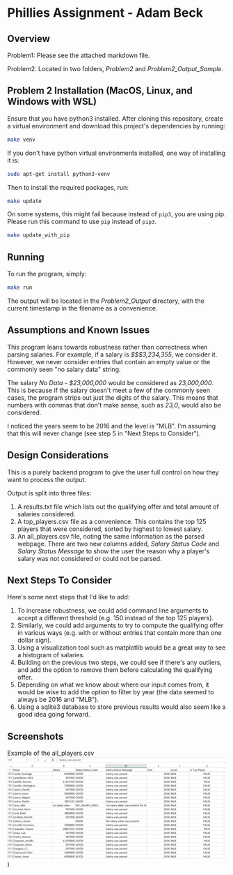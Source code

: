 # Phillies Assignment - Adam Beck
## Overview
Problem1: Please see the attached markdown file.

Problem2: Located in two folders, *Problem2* and *Problem2_Output_Sample*.

## Problem 2 Installation (MacOS, Linux, and Windows with WSL)
Ensure that you have python3 installed. After cloning this repository, create a virtual environment and download this project's dependencies by running:

```bash
make venv
```

If you don't have python virtual environments installed, one way of installing it is:

```bash
sudo apt-get install python3-venv
```

Then to install the required packages, run:

```bash
make update
```

On some systems, this might fail because instead of `pip3`, you are using pip. Please run this command to use `pip` instead of `pip3`.

```bash
make update_with_pip
```

## Running
To run the program, simply:
```bash
make run
```

The output will be located in the *Problem2_Output* directory, with the current timestamp in the filename as a convenience.

## Assumptions and Known Issues
This program leans towards robustness rather than correctness when parsing salaries. For example, if a salary is *$$$3,234,355*, we consider it.
However, we never consider entries that contain an empty value or the commonly seen "no salary data" string.

The salary *No Data - $23,000,000* would be considered as *23,000,000*. This is because if the salary doesn't meet a few of the commonly seen cases, the program strips out just the digits of the salary. This means that numbers with commas that don't make sense, such as *23,0*, would also be considered.

I noticed the years seem to be 2016 and the level is "MLB". I'm assuming that this will never change (see step 5 in "Next Steps to Consider").

## Design Considerations
This is a purely backend program to give the user full control on how they want to process the output.

Output is split into three files:
1. A results.txt file which lists out the qualifying offer and total amount of salaries considered.
2. A top_players.csv file as a convenience. This contains the top 125 players that were considered, sorted by highest to lowest salary.
3. An all_players.csv file, noting the same information as the parsed webpage. There are two new columns added, *Salary Status Code* and *Salary Status Message* to show the user the reason why a player's salary was not considered or could not be parsed.

## Next Steps To Consider
Here's some next steps that I'd like to add:
1. To increase robustness, we could add command line arguments to accept a different threshold (e.g. 150 instead of the top 125 players).
2. Similarly, we could add arguments to try to compute the qualifying offer in various ways (e.g. with or without entries that contain more than one dollar sign).
3. Using a visualization tool such as matplotlib would be a great way to see a histogram of salaries.
4. Building on the previous two steps, we could see if there's any outliers, and add the option to remove them before calculating the qualifying offer.
5. Depending on what we know about where our input comes from, it would be wise to add the option to filter by year (the data seemed to always be 2016 and "MLB").
6. Using a sqlite3 database to store previous results would also seem like a good idea going forward.


## Screenshots
Example of the all_players.csv
![Alt text](/README_Images/all_salaries.png))